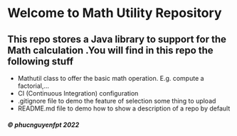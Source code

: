 # Welcome to Math Utility Repository

## This repo stores a Java library to support for the Math calculation .You will find in this repo the following stuff

* Mathutil class to offer the basic math operation. E.g. compute a factorial,...
* CI (Continuous Integration) configuration
* .gitignore file to demo the feature of selection some thing to upload
* README.md file to demo how to show a description of a repo by default

##### © phucnguyenfpt 2022